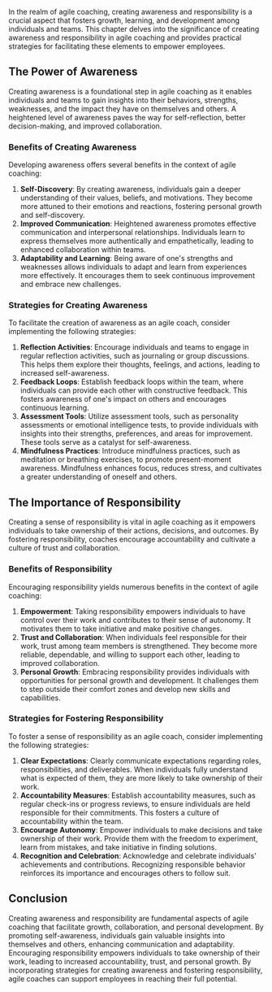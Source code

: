 
In the realm of agile coaching, creating awareness and responsibility is a crucial aspect that fosters growth, learning, and development among individuals and teams. This chapter delves into the significance of creating awareness and responsibility in agile coaching and provides practical strategies for facilitating these elements to empower employees.

## The Power of Awareness

Creating awareness is a foundational step in agile coaching as it enables individuals and teams to gain insights into their behaviors, strengths, weaknesses, and the impact they have on themselves and others. A heightened level of awareness paves the way for self-reflection, better decision-making, and improved collaboration.

### Benefits of Creating Awareness

Developing awareness offers several benefits in the context of agile coaching:

1. **Self-Discovery**: By creating awareness, individuals gain a deeper understanding of their values, beliefs, and motivations. They become more attuned to their emotions and reactions, fostering personal growth and self-discovery.
2. **Improved Communication**: Heightened awareness promotes effective communication and interpersonal relationships. Individuals learn to express themselves more authentically and empathetically, leading to enhanced collaboration within teams.
3. **Adaptability and Learning**: Being aware of one's strengths and weaknesses allows individuals to adapt and learn from experiences more effectively. It encourages them to seek continuous improvement and embrace new challenges.

### Strategies for Creating Awareness

To facilitate the creation of awareness as an agile coach, consider implementing the following strategies:

1. **Reflection Activities**: Encourage individuals and teams to engage in regular reflection activities, such as journaling or group discussions. This helps them explore their thoughts, feelings, and actions, leading to increased self-awareness.
2. **Feedback Loops**: Establish feedback loops within the team, where individuals can provide each other with constructive feedback. This fosters awareness of one's impact on others and encourages continuous learning.
3. **Assessment Tools**: Utilize assessment tools, such as personality assessments or emotional intelligence tests, to provide individuals with insights into their strengths, preferences, and areas for improvement. These tools serve as a catalyst for self-awareness.
4. **Mindfulness Practices**: Introduce mindfulness practices, such as meditation or breathing exercises, to promote present-moment awareness. Mindfulness enhances focus, reduces stress, and cultivates a greater understanding of oneself and others.

## The Importance of Responsibility

Creating a sense of responsibility is vital in agile coaching as it empowers individuals to take ownership of their actions, decisions, and outcomes. By fostering responsibility, coaches encourage accountability and cultivate a culture of trust and collaboration.

### Benefits of Responsibility

Encouraging responsibility yields numerous benefits in the context of agile coaching:

1. **Empowerment**: Taking responsibility empowers individuals to have control over their work and contributes to their sense of autonomy. It motivates them to take initiative and make positive changes.
2. **Trust and Collaboration**: When individuals feel responsible for their work, trust among team members is strengthened. They become more reliable, dependable, and willing to support each other, leading to improved collaboration.
3. **Personal Growth**: Embracing responsibility provides individuals with opportunities for personal growth and development. It challenges them to step outside their comfort zones and develop new skills and capabilities.

### Strategies for Fostering Responsibility

To foster a sense of responsibility as an agile coach, consider implementing the following strategies:

1. **Clear Expectations**: Clearly communicate expectations regarding roles, responsibilities, and deliverables. When individuals fully understand what is expected of them, they are more likely to take ownership of their work.
2. **Accountability Measures**: Establish accountability measures, such as regular check-ins or progress reviews, to ensure individuals are held responsible for their commitments. This fosters a culture of accountability within the team.
3. **Encourage Autonomy**: Empower individuals to make decisions and take ownership of their work. Provide them with the freedom to experiment, learn from mistakes, and take initiative in finding solutions.
4. **Recognition and Celebration**: Acknowledge and celebrate individuals' achievements and contributions. Recognizing responsible behavior reinforces its importance and encourages others to follow suit.

## Conclusion

Creating awareness and responsibility are fundamental aspects of agile coaching that facilitate growth, collaboration, and personal development. By promoting self-awareness, individuals gain valuable insights into themselves and others, enhancing communication and adaptability. Encouraging responsibility empowers individuals to take ownership of their work, leading to increased accountability, trust, and personal growth. By incorporating strategies for creating awareness and fostering responsibility, agile coaches can support employees in reaching their full potential.
